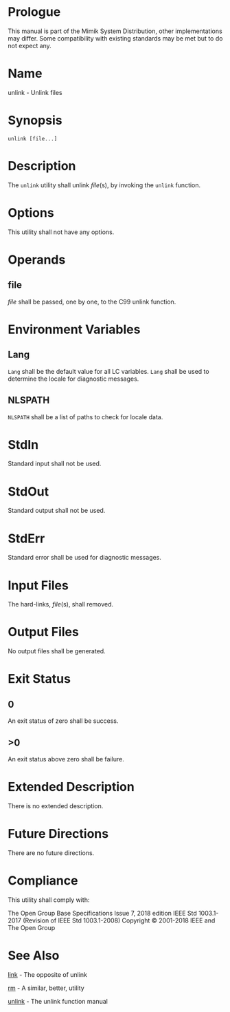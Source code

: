 # Prologue

This manual is part of the Mimik System Distribution, other implementations may differ. Some compatibility with existing standards may be met but to do not expect any.


# Name

unlink - Unlink files


# Synopsis

`unlink [file...]`


# Description

The `unlink` utility shall unlink *file*(s), by invoking the `unlink` function.


# Options

This utility shall not have any options.


# Operands

## file

*file* shall be passed, one by one, to the C99 unlink function.


# Environment Variables

## Lang

`Lang` shall be the default value for all LC variables. `Lang` shall be used to determine the locale for diagnostic messages.

## NLSPATH

`NLSPATH` shall be a list of paths to check for locale data.


# StdIn

Standard input shall not be used.


# StdOut

Standard output shall not be used.


# StdErr

Standard error shall be used for diagnostic messages.


# Input Files

The hard-links, *file*(s), shall removed.


# Output Files

No output files shall be generated.


# Exit Status

## 0

An exit status of zero shall be success.

## >0

An exit status above zero shall be failure.


# Extended Description

There is no extended description.


# Future Directions

There are no future directions.


# Compliance

This utility shall comply with:

The Open Group Base Specifications Issue 7, 2018 edition
IEEE Std 1003.1-2017 (Revision of IEEE Std 1003.1-2008)
Copyright © 2001-2018 IEEE and The Open Group


# See Also

[link](link.1) - The opposite of unlink

[rm](rm.1) - A similar, better, utility

[unlink](unlink.3) - The unlink function manual
